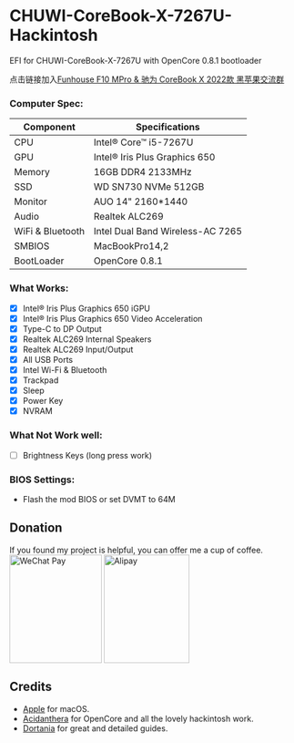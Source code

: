 # CHUWI-CoreBook-X-7267U-Hackintosh
EFI for CHUWI-CoreBook-X-7267U with OpenCore 0.8.1 bootloader

点击链接加入[Funhouse F10 MPro & 驰为 CoreBook X 2022款 黑苹果交流群](https://jq.qq.com/?_wv=1027&k=v9za1jFA)

### Computer Spec:

| Component        | Specifications                         |
| ---------------- | -------------------------------------- |
| CPU              | Intel® Core™ i5-7267U                  |
| GPU              | Intel® Iris Plus Graphics 650          |
| Memory           | 16GB DDR4 2133MHz                      |
| SSD              | WD SN730 NVMe 512GB                    |
| Monitor          | AUO 14" 2160*1440                      |
| Audio            | Realtek ALC269                         |
| WiFi & Bluetooth | Intel Dual Band Wireless-AC 7265       |
| SMBIOS           | MacBookPro14,2                         |
| BootLoader       | OpenCore 0.8.1                         |

### What Works:

- [x] Intel® Iris Plus Graphics 650 iGPU
- [x] Intel® Iris Plus Graphics 650 Video Acceleration
- [x] Type-C to DP Output
- [x] Realtek ALC269 Internal Speakers
- [x] Realtek ALC269 Input/Output
- [x] All USB Ports
- [x] Intel Wi-Fi & Bluetooth
- [x] Trackpad
- [x] Sleep
- [x] Power Key
- [x] NVRAM

### What Not Work well:

- [ ] Brightness Keys (long press work)

### BIOS Settings:

* Flash the mod BIOS or set DVMT to 64M

## Donation
If you found my project is helpful, you can offer me a cup of coffee.  
<img src="http://code666.tk/static/wx.jpg" width = "162" height = "190" alt="WeChat Pay" align=center />
<img src="http://code666.tk/static/zfb.jpg" width = "150" height = "190" alt="Alipay" align=center />

## Credits

- [Apple](https://apple.com) for macOS.
- [Acidanthera](https://github.com/acidanthera) for OpenCore and all the lovely hackintosh work.
- [Dortania](https://github.com/dortania) for great and detailed guides.
